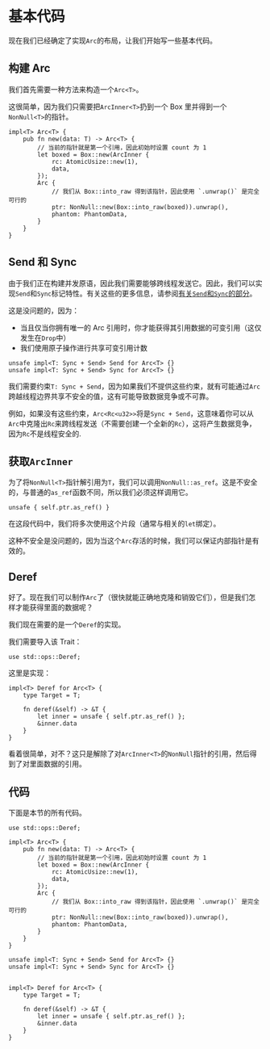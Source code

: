 # 基本代码

现在我们已经确定了实现`Arc`的布局，让我们开始写一些基本代码。

## 构建 Arc

我们首先需要一种方法来构造一个`Arc<T>`。

这很简单，因为我们只需要把`ArcInner<T>`扔到一个 Box 里并得到一个`NonNull<T>`的指针。

<!-- ignore: simplified code -->

```rust,ignore
impl<T> Arc<T> {
    pub fn new(data: T) -> Arc<T> {
        // 当前的指针就是第一个引用，因此初始时设置 count 为 1
        let boxed = Box::new(ArcInner {
            rc: AtomicUsize::new(1),
            data,
        });
        Arc {
            // 我们从 Box::into_raw 得到该指针，因此使用 `.unwrap()` 是完全可行的
            ptr: NonNull::new(Box::into_raw(boxed)).unwrap(),
            phantom: PhantomData,
        }
    }
}
```

## Send 和 Sync

由于我们正在构建并发原语，因此我们需要能够跨线程发送它。因此，我们可以实现`Send`和`Sync`标记特性。有关这些的更多信息，请参阅[有关`Send`和`Sync`的部分](../send-and-sync.md)。

这是没问题的，因为：

- 当且仅当你拥有唯一的 Arc 引用时，你才能获得其引用数据的可变引用（这仅发生在`Drop`中）
- 我们使用原子操作进行共享可变引用计数

<!-- ignore: simplified code -->

```rust,ignore
unsafe impl<T: Sync + Send> Send for Arc<T> {}
unsafe impl<T: Sync + Send> Sync for Arc<T> {}
```

我们需要约束`T: Sync + Send`，因为如果我们不提供这些约束，就有可能通过`Arc`跨越线程边界共享不安全的值，这有可能导致数据竞争或不可靠。

例如，如果没有这些约束，`Arc<Rc<u32>>`将是`Sync + Send`，这意味着你可以从`Arc`中克隆出`Rc`来跨线程发送（不需要创建一个全新的`Rc`），这将产生数据竞争，因为`Rc`不是线程安全的.

## 获取`ArcInner`

为了将`NonNull<T>`指针解引用为`T`，我们可以调用`NonNull::as_ref`。这是不安全的，与普通的`as_ref`函数不同，所以我们必须这样调用它。

<!-- ignore: simplified code -->
```rust,ignore
unsafe { self.ptr.as_ref() }
```

在这段代码中，我们将多次使用这个片段（通常与相关的`let`绑定）。

这种不安全是没问题的，因为当这个`Arc`存活的时候，我们可以保证内部指针是有效的。

## Deref

好了。现在我们可以制作`Arc`了（很快就能正确地克隆和销毁它们），但是我们怎样才能获得里面的数据呢？

我们现在需要的是一个`Deref`的实现。

我们需要导入该 Trait：

<!-- ignore: simplified code -->

```rust,ignore
use std::ops::Deref;
```

这里是实现：

<!-- ignore: simplified code -->

```rust,ignore
impl<T> Deref for Arc<T> {
    type Target = T;

    fn deref(&self) -> &T {
        let inner = unsafe { self.ptr.as_ref() };
        &inner.data
    }
}
```

看着很简单，对不？这只是解除了对`ArcInner<T>`的`NonNull`指针的引用，然后得到了对里面数据的引用。

## 代码

下面是本节的所有代码。

<!-- ignore: simplified code -->

```rust,ignore
use std::ops::Deref;

impl<T> Arc<T> {
    pub fn new(data: T) -> Arc<T> {
        // 当前的指针就是第一个引用，因此初始时设置 count 为 1
        let boxed = Box::new(ArcInner {
            rc: AtomicUsize::new(1),
            data,
        });
        Arc {
            // 我们从 Box::into_raw 得到该指针，因此使用 `.unwrap()` 是完全可行的
            ptr: NonNull::new(Box::into_raw(boxed)).unwrap(),
            phantom: PhantomData,
        }
    }
}

unsafe impl<T: Sync + Send> Send for Arc<T> {}
unsafe impl<T: Sync + Send> Sync for Arc<T> {}


impl<T> Deref for Arc<T> {
    type Target = T;

    fn deref(&self) -> &T {
        let inner = unsafe { self.ptr.as_ref() };
        &inner.data
    }
}
```
